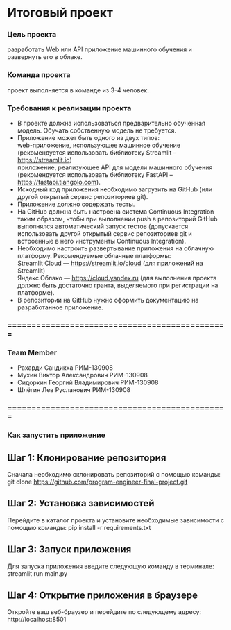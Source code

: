 # Итоговый проект

### Цель проекта
разработать Web или API приложение машинного обучения и развернуть его в облаке.

### Команда проекта
проект выполняется в команде из 3-4 человек.

### Требования к реализации проекта

 * В проекте должна использоваться предварительно обученная модель. Обучать собственную модель не требуется.
 * Приложение может быть одного из двух типов:<br/>
 web-приложение, использующее машинное обучение (рекомендуется использовать библиотеку Streamlit – https://streamlit.io)<br/>приложение, реализующее API для модели машинного обучения (рекомендуется использовать библиотеку FastAPI – https://fastapi.tiangolo.com).
 * Исходный код приложения необходимо загрузить на GitHub (или другой открытый сервис репозиториев git).
 * Приложение должно содержать тесты.
 * На GitHub должна быть настроена система Continuous Integration таким образом, чтобы при выполнении push в репозиторий GitHub выполнялся автоматический запуск тестов (допускается использовать другой открытый сервис репозиториев git и встроенные в него инструменты Continuous Integration).
 * Необходимо настроить развертывание приложения на облачную платформу. Рекомендуемые облачные платформы:<br/>
 Streamlit Cloud — https://streamlit.io/cloud (для приложений на Streamlit)<br/>Яндекс.Облако — https://cloud.yandex.ru (для выполнения проекта должно быть достаточно гранта, выделяемого при регистрации на платформе).
 * В репозитории на GitHub нужно оформить документацию на разработанное приложение.

### ==============================================

### Team Member
- Рахарди Сандикха РИМ-130908
- Мухин Виктор Александрович РИМ-130908
- Сидоркин Георгий Владимирович РИМ-130908
- Шлёгин Лев Русланович РИМ-130908
### ==============================================

### Как запустить приложение

## Шаг 1: Клонирование репозитория
Сначала необходимо склонировать репозиторий с помощью команды:
git clone https://github.com/program-engineer-final-project.git

## Шаг 2: Установка зависимостей
Перейдите в каталог проекта и установите необходимые зависимости с помощью команды:
pip install -r requirements.txt

## Шаг 3: Запуск приложения
Для запуска приложения введите следующую команду в терминале:
streamlit run main.py

## Шаг 4: Открытие приложения в браузере
Откройте ваш веб-браузер и перейдите по следующему адресу:
http://localhost:8501

